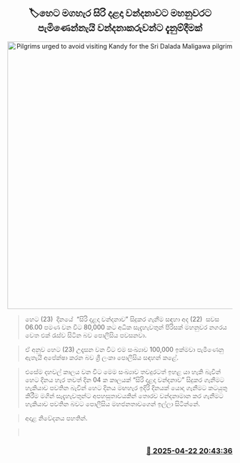 <p align='center'><b><h2 align='center' title='Pilgrims urged to avoid visiting Kandy for the Sri Dalada Maligawa pilgrimage tomorrow'>🏷හෙට මගහැර සිරි දළදා වන්දනාවට මහනුවරට පැමිණෙන්නැයි වන්දනාකරුවන්ට දැනුම්දීමක්</h2></b></p>
<p align='center'><img src='https://helakuru.sgp1.cdn.digitaloceanspaces.com/esana/images/lib/sri-dalada-wandanawa.jpg' width='600' alt='Pilgrims urged to avoid visiting Kandy for the Sri Dalada Maligawa pilgrimage tomorrow'></p>

> හෙට (23)  දිනයේ  “සිරි දළදා වන්දනාව” සිදුකර ගැනීම සඳහා අද (22)  සවස 06.00 පමණ වන විට 80,000 කට අධික සැදැහැවතුන් පිරිසක් මහනුවර නගරය වෙත එක් රැස්ව සිටින බව පොලීසිය පවසනවා.

> ඒ අනුව හෙට (23) උදෑසන වන විට එම සංඛ්‍යාව 100,000 ඉක්මවා පැමිණෙනු ඇතැයි අපේක්ෂා කරන බව ශ්‍රී ලංකා පොලීසිය සඳහන් කළේ.

> එසේම දහවල් කාලය වන විට මෙම සංඛ්‍යාව තවදුරටත් ඉහළ යා හැකි බැවින් හෙට දිනය හැර තවත් දින 04 ක කාලයක් “සිරි දළදා වන්දනාව” සිදුකර ගැනීමට හැකියාව පවතින බැවින් හෙට දිනය මඟහැර ඉදිරි දිනයක් යොදා ගැනීමට කටයුතු කිරීම මගින් සැදැහැවතුන්ට අපහසුතාවයකින් තොරව වන්දනාමාන කර ගැනීමට හැකියාව පවතින බවට පොලීසිය මහජනතාවගෙන් ඉල්ලා සිටින්නේ.

> අදාළ නිවේදනය පහතින්.

>  



<h3 align='right'><a href='https://www.helakuru.lk/esana/p/109435/'>📅 2025-04-22 20:43:36</a></h3>
